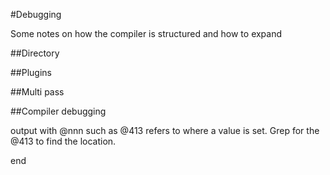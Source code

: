 #Debugging

Some notes on how the compiler is structured and how to expand



##Directory


##Plugins

##Multi pass

##Compiler debugging

output with @nnn such as @413 refers to where a value is set. Grep for the @413 to find the location.

end